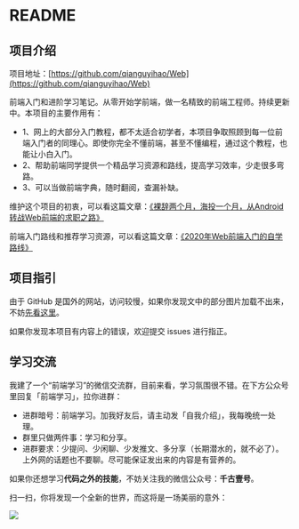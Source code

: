 # README

## 项目介绍

项目地址：[https://github.com/qianguyihao/Web](https://github.com/qianguyihao/Web)

前端入门和进阶学习笔记。从零开始学前端，做一名精致的前端工程师。持续更新中。本项目的主要作用有：

* 1、网上的大部分入门教程，都不太适合初学者，本项目争取照顾到每一位前端入门者的同理心。即使你完全不懂前端，甚至不懂编程，通过这个教程，也能让小白入门。
* 2、帮助前端同学提供一个精品学习资源和路线，提高学习效率，少走很多弯路。
* 3、可以当做前端字典，随时翻阅，查漏补缺。

维护这个项目的初衷，可以看这篇文章：[《裸辞两个月，海投一个月，从Android转战Web前端的求职之路》](https://www.cnblogs.com/qianguyihao/p/8732781.html)

前端入门路线和推荐学习资源，可以看这篇文章：[《2020年Web前端入门的自学路线》](https://www.cnblogs.com/qianguyihao/p/8776837.html)

## 项目指引

由于 GitHub 是国外的网站，访问较慢，如果你发现文中的部分图片加载不出来，不妨[先看这里](https://github.com/qianguyihao/Web/issues/20#issue-390074432)。

如果你发现本项目有内容上的错误，欢迎提交 issues 进行指正。

## 学习交流

我建了一个“前端学习”的微信交流群，目前来看，学习氛围很不错。在下方公众号里回复「前端学习」，拉你进群：

* 进群暗号：前端学习。加我好友后，请主动发「自我介绍」，我每晚统一处理。
* 群里只做两件事：学习和分享。
* 进群要求：少提问、少闲聊、少发推文、多分享（长期潜水的，就不必了）。上外网的话题也不要聊。尽可能保证发出来的内容是有营养的。

如果你还想学习**代码之外的技能**，不妨关注我的微信公众号：**千古壹号**。

扫一扫，你将发现一个全新的世界，而这将是一场美丽的意外：

![](http://img.smyhvae.com/20190101.png)

